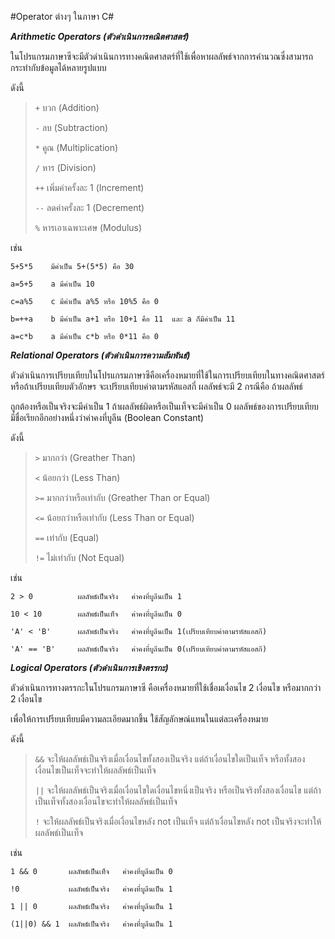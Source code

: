 #Operator ต่างๆ ในภาษา C#

***Arithmetic Operators (ตัวดำเนินการคณิตศาสตร์)***

ในโปรแกรมภาษาซีจะมีตัวดำเนินการทางคณิตศาสตร์ที่ใช้เพื่อหาผลลัพธ์จากการคำนวณซึ่งสามารถกระทำกับข้อมูลได้หลายรูปแบบ 


ดังนี้

>`+`       บวก (Addition)  
>
>`-`       ลบ (Subtraction)
>
>`*`       คูณ (Multiplication)
>
>`/`       หาร (Division)
>
>`++`      เพิ่มค่าครั้งละ 1 (Increment)
>
>`--`      ลดค่าครั้งละ 1 (Decrement)
>
>`%`       หารเอาเฉพาะเศษ (Modulus)

เช่น

```
5+5*5    มีค่าเป็น 5+(5*5) คือ 30

a=5+5    a มีค่าเป็น 10

c=a%5    c มีค่าเป็น a%5 หรือ 10%5 คือ 0

b=++a    b มีค่าเป็น a+1 หรือ 10+1 คือ 11  และ a ก็มีค่าเป็น 11

a=c*b    a มีค่าเป็น c*b หรือ 0*11 คือ 0
```



***Relational Operators (ตัวดำเนินการความสัมพันธ์)***

ตัวดำเนินการเปรียบเทียบในโปรแกรมภาษาซีคือเครื่องหมายที่ใช้ในการเปรียบเทียบในทางคณิตศาสตร์ หรือถ้าเปรียบเทียบตัวอักษร จะเปรียบเทียบค่าตามรหัสแอสกี่ ผลลัพธ์จะมี 2 กรณีคือ ถ้าผลลัพธ์

ถูกต้องหรือเป็นจริงจะมีค่าเป็น 1 ถ้าผลลัพธ์ผิดหรือเป็นเท็จจะมีค่าเป็น 0 ผลลัพธ์ของการเปรียบเทียบมีชื่อเรียกอีกอย่างหนึ่งว่าค่าคงที่บูลีน (Boolean Constant)


ดังนี้

>`>` มากกว่า (Greather Than)
>
>`<` น้อยกว่า (Less Than)
>
>`>=` มากกว่าหรือเท่ากับ (Greather Than or Equal)
>
>`<=` น้อยกว่าหรือเท่ากับ (Less Than or Equal)
>
>`==` เท่ากับ (Equal)
>
>`!=` ไม่เท่ากับ (Not Equal)

เช่น

```
2 > 0          ผลลัพธ์เป็นจริง   ค่าคงที่บูลีนเป็น 1

10 < 10        ผลลัพธ์เป็นเท็จ   ค่าคงที่บูลีนเป็น 0

'A' < 'B'      ผลลัพธ์เป็นจริง   ค่าคงที่บูลีนเป็น 1(เปรียบเทียบค่าตามรหัสแอสกี)

'A' == 'B'     ผลลัพธ์เป็นจริง   ค่าคงที่บูลีนเป็น 0(เปรียบเทียบค่าตามรหัสแอสกี)
```


***Logical Operators (ตัวดำเนินการเชิงตรรกะ)***

ตัวดำเนินการทางตรรกะในโปรแกรมภาษาซี คือเครื่องหมายที่ใช้เชื่อมเงื่อนไข 2 เงื่อนไข หรือมากกว่า 2 เงื่อนไข 

เพื่อให้การเปรียบเทียบมีความละเอียดมากขึ้น ใช้สัญลักษณ์แทนในแต่ละเครื่องหมาย 


ดังนี้

>`&&` จะให้ผลลัพธ์เป็นจริงเมื่อเงื่อนไขทั้งสองเป็นจริง แต่ถ้าเงื่อนไขใดเป็นเท็จ หรือทั้งสองเงื่อนไขเป็นเท็จจะทำให้ผลลัพธ์เป็นเท็จ
>
>`||` จะให้ผลลัพธ์เป็นจริงเมื่อเงื่อนไขใดเงื่อนไขหนึ่งเป็นจริง หรือเป็นจริงทั้งสองเงื่อนไข แต่ถ้าเป็นเท็จทั้งสองเงื่อนไขจะทำให้ผลลัพธ์เป็นเท็จ
>
>`!` จะให้ผลลัพธ์เป็นจริงเมื่อเงื่อนไขหลัง not เป็นเท็จ แต่ถ้าเงื่อนไขหลัง not เป็นจริงจะทำให้ผลลัพธ์เป็นเท็จ 

เช่น

```
1 && 0       ผลลัพธ์เป็นเท็จ   ค่าคงที่บูลีนเป็น 0

!0           ผลลัพธ์เป็นจริง   ค่าคงที่บูลีนเป็น 1

1 || 0       ผลลัพธ์เป็นจริง   ค่าคงที่บูลีนเป็น 1

(1||0) && 1  ผลลัพธ์เป็นจริง   ค่าคงที่บูลีนเป็น 1
```



